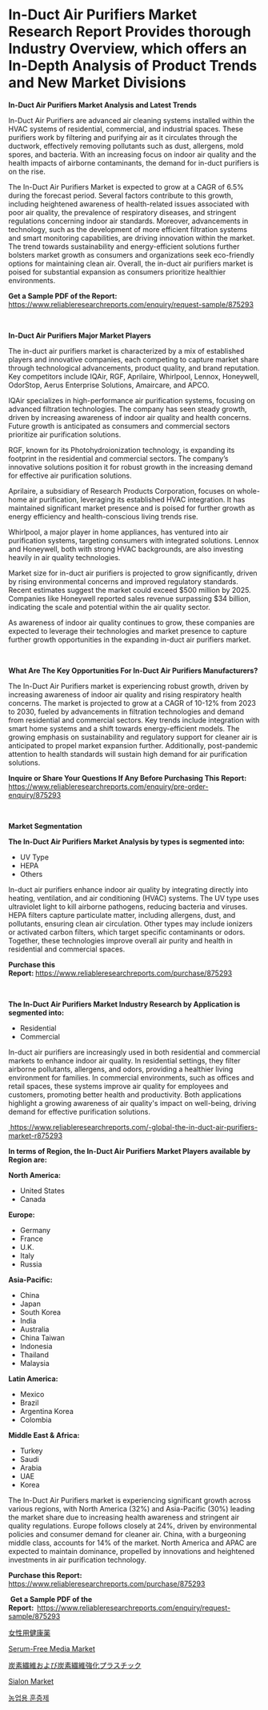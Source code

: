 <p><h1>In-Duct Air Purifiers Market Research Report Provides thorough Industry Overview, which offers an In-Depth Analysis of Product Trends and New Market Divisions</h1></p><p><strong>In-Duct Air Purifiers Market Analysis and Latest Trends</strong></p>
<p><p>In-Duct Air Purifiers are advanced air cleaning systems installed within the HVAC systems of residential, commercial, and industrial spaces. These purifiers work by filtering and purifying air as it circulates through the ductwork, effectively removing pollutants such as dust, allergens, mold spores, and bacteria. With an increasing focus on indoor air quality and the health impacts of airborne contaminants, the demand for in-duct purifiers is on the rise.</p><p>The In-Duct Air Purifiers Market is expected to grow at a CAGR of 6.5% during the forecast period. Several factors contribute to this growth, including heightened awareness of health-related issues associated with poor air quality, the prevalence of respiratory diseases, and stringent regulations concerning indoor air standards. Moreover, advancements in technology, such as the development of more efficient filtration systems and smart monitoring capabilities, are driving innovation within the market. The trend towards sustainability and energy-efficient solutions further bolsters market growth as consumers and organizations seek eco-friendly options for maintaining clean air. Overall, the in-duct air purifiers market is poised for substantial expansion as consumers prioritize healthier environments.</p></p>
<p><strong>Get a Sample PDF of the Report:&nbsp;</strong> <a href="https://www.reliableresearchreports.com/enquiry/request-sample/875293">https://www.reliableresearchreports.com/enquiry/request-sample/875293</a></p>
<p>&nbsp;</p>
<p><strong>In-Duct Air Purifiers Major Market Players</strong></p>
<p><p>The in-duct air purifiers market is characterized by a mix of established players and innovative companies, each competing to capture market share through technological advancements, product quality, and brand reputation. Key competitors include IQAir, RGF, Aprilaire, Whirlpool, Lennox, Honeywell, OdorStop, Aerus Enterprise Solutions, Amaircare, and APCO.</p><p>IQAir specializes in high-performance air purification systems, focusing on advanced filtration technologies. The company has seen steady growth, driven by increasing awareness of indoor air quality and health concerns. Future growth is anticipated as consumers and commercial sectors prioritize air purification solutions.</p><p>RGF, known for its Photohydroionization technology, is expanding its footprint in the residential and commercial sectors. The company’s innovative solutions position it for robust growth in the increasing demand for effective air purification solutions.</p><p>Aprilaire, a subsidiary of Research Products Corporation, focuses on whole-home air purification, leveraging its established HVAC integration. It has maintained significant market presence and is poised for further growth as energy efficiency and health-conscious living trends rise.</p><p>Whirlpool, a major player in home appliances, has ventured into air purification systems, targeting consumers with integrated solutions. Lennox and Honeywell, both with strong HVAC backgrounds, are also investing heavily in air quality technologies.</p><p>Market size for in-duct air purifiers is projected to grow significantly, driven by rising environmental concerns and improved regulatory standards. Recent estimates suggest the market could exceed $500 million by 2025. Companies like Honeywell reported sales revenue surpassing $34 billion, indicating the scale and potential within the air quality sector.</p><p>As awareness of indoor air quality continues to grow, these companies are expected to leverage their technologies and market presence to capture further growth opportunities in the expanding in-duct air purifiers market.</p></p>
<p>&nbsp;</p>
<p><strong>What Are The Key Opportunities For In-Duct Air Purifiers Manufacturers?</strong></p>
<p><p>The In-Duct Air Purifiers market is experiencing robust growth, driven by increasing awareness of indoor air quality and rising respiratory health concerns. The market is projected to grow at a CAGR of 10-12% from 2023 to 2030, fueled by advancements in filtration technologies and demand from residential and commercial sectors. Key trends include integration with smart home systems and a shift towards energy-efficient models. The growing emphasis on sustainability and regulatory support for cleaner air is anticipated to propel market expansion further. Additionally, post-pandemic attention to health standards will sustain high demand for air purification solutions.</p></p>
<p><strong>Inquire or Share Your Questions If Any Before Purchasing This Report:</strong> <a href="https://www.reliableresearchreports.com/enquiry/pre-order-enquiry/875293">https://www.reliableresearchreports.com/enquiry/pre-order-enquiry/875293</a></p>
<p>&nbsp;</p>
<p><strong>Market Segmentation</strong></p>
<p><strong>The In-Duct Air Purifiers Market Analysis by types is segmented into:</strong></p>
<p><ul><li>UV Type</li><li>HEPA</li><li>Others</li></ul></p>
<p><p>In-duct air purifiers enhance indoor air quality by integrating directly into heating, ventilation, and air conditioning (HVAC) systems. The UV type uses ultraviolet light to kill airborne pathogens, reducing bacteria and viruses. HEPA filters capture particulate matter, including allergens, dust, and pollutants, ensuring clean air circulation. Other types may include ionizers or activated carbon filters, which target specific contaminants or odors. Together, these technologies improve overall air purity and health in residential and commercial spaces.</p></p>
<p><strong>Purchase this Report:&nbsp;</strong><a href="https://www.reliableresearchreports.com/purchase/875293">https://www.reliableresearchreports.com/purchase/875293</a></p>
<p>&nbsp;</p>
<p><strong>The In-Duct Air Purifiers Market Industry Research by Application is segmented into:</strong></p>
<p><ul><li>Residential</li><li>Commercial</li></ul></p>
<p><p>In-duct air purifiers are increasingly used in both residential and commercial markets to enhance indoor air quality. In residential settings, they filter airborne pollutants, allergens, and odors, providing a healthier living environment for families. In commercial environments, such as offices and retail spaces, these systems improve air quality for employees and customers, promoting better health and productivity. Both applications highlight a growing awareness of air quality's impact on well-being, driving demand for effective purification solutions.</p></p>
<p><a href="https://www.reliableresearchreports.com/-global-the-in-duct-air-purifiers-market-r875293">&nbsp;https://www.reliableresearchreports.com/-global-the-in-duct-air-purifiers-market-r875293</a></p>
<p><strong>In terms of Region, the In-Duct Air Purifiers Market Players available by Region are:</strong></p>
<p>
    <p> <strong> North America: </strong>
        <ul>
            <li>United States</li>
            <li>Canada</li>
        </ul>
        </p> 
    <p> <strong> Europe: </strong>
        <ul>
            <li>Germany</li>
            <li>France</li>
            <li>U.K.</li>
            <li>Italy</li>
            <li>Russia</li>
        </ul>
        </p> 
    <p> <strong> Asia-Pacific: </strong>
        <ul>
            <li>China</li>
            <li>Japan</li>
            <li>South Korea</li>
            <li>India</li>
            <li>Australia</li>
            <li>China Taiwan</li>
            <li>Indonesia</li>
            <li>Thailand</li>
            <li>Malaysia</li>
        </ul>
        </p> 
    <p> <strong> Latin America: </strong>
        <ul>
            <li>Mexico</li>
            <li>Brazil</li>
            <li>Argentina Korea</li>
            <li>Colombia</li>
        </ul>
        </p> 
    <p> <strong> Middle East & Africa: </strong>
        <ul>
            <li>Turkey</li>
            <li>Saudi</li>
            <li>Arabia</li>
            <li>UAE</li>
            <li>Korea</li>
        </ul>
    </p>
    </p>
<p><p>The In-Duct Air Purifiers market is experiencing significant growth across various regions, with North America (32%) and Asia-Pacific (30%) leading the market share due to increasing health awareness and stringent air quality regulations. Europe follows closely at 24%, driven by environmental policies and consumer demand for cleaner air. China, with a burgeoning middle class, accounts for 14% of the market. North America and APAC are expected to maintain dominance, propelled by innovations and heightened investments in air purification technology.</p></p>
<p><strong>Purchase this Report: </strong><a href="https://www.reliableresearchreports.com/purchase/875293">https://www.reliableresearchreports.com/purchase/875293</a></p>
<p>&nbsp;<strong>Get a Sample PDF of the Report:&nbsp;&nbsp;</strong><a href="https://www.reliableresearchreports.com/enquiry/request-sample/875293">https://www.reliableresearchreports.com/enquiry/request-sample/875293</a></p>
<p><strong></strong></p>
<p><p><a href="https://medium.com/@opalkilback2023/women-s-health-drugs-market-%E3%81%AE%E3%82%B0%E3%83%AD%E3%83%BC%E3%83%90%E3%83%AB%E5%B8%82%E5%A0%B4%E6%A6%82%E8%A6%81%E3%81%AF-%E4%B8%96%E7%95%8C%E3%81%8A%E3%82%88%E3%81%B3%E4%B8%BB%E8%A6%81%E5%B8%82%E5%A0%B4%E3%81%AB%E3%81%8A%E3%81%91%E3%82%8B%E6%A5%AD%E7%95%8C%E3%81%AB%E5%BD%B1%E9%9F%BF%E3%82%92%E4%B8%8E%E3%81%88%E3%82%8B%E4%B8%BB%E8%A6%81%E3%81%AA%E3%83%88%E3%83%AC%E3%83%B3%E3%83%89%E3%81%AB%E3%81%A4%E3%81%84%E3%81%A6-%E7%8B%AC%E8%87%AA%E3%81%AE%E8%A6%96%E7%82%B9%E3%82%92%E6%8F%90%E4%BE%9B%E3%81%97%E3%81%BE%E3%81%99-d9c3445c5f05">女性用健康薬</a></p><p><a href="https://www.linkedin.com/pulse/serum-free-media-market-essentials-key-players-demand-drivers-k93gf?trackingId=78q24j63RoKgp6RrjElkJQ%3D%3D">Serum-Free Media Market</a></p><p><a href="https://medium.com/@opalkilback2023/carbon-fiber-and-carbon-fiber-reinforced-plastics-4949893e9688">炭素繊維および炭素繊維強化プラスチック</a></p><p><a href="https://medium.com/@alexander.murray3455/what-is-sialon-market-fad786e1b367">Sialon Market</a></p><p><a href="https://medium.com/@joespinka88967/%EC%84%B8%EA%B3%84-agricultural-fumigant-market-%EC%9D%80-2024%EC%97%90%EC%84%9C-2031%EB%A1%9C-%EC%97%B0%ED%8F%89%EA%B7%A0-%EC%A6%9D%EA%B0%80%EC%9C%A8%EC%9D%84-%EB%B3%B4%EC%9D%BC-%EA%B2%83%EC%9C%BC%EB%A1%9C-%EC%98%88%EC%83%81%EB%90%A9%EB%8B%88%EB%8B%A4-8a7579dec3d6">농업용 훈증제</a></p></p>